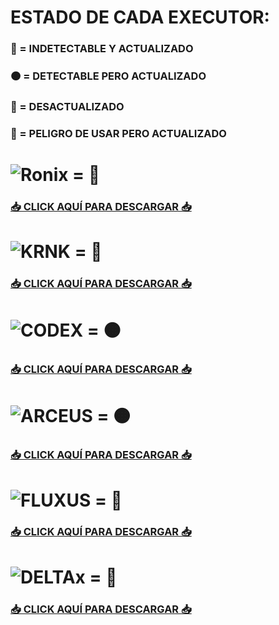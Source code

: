 # ESTADO DE CADA EXECUTOR:
### 🌟 = INDETECTABLE Y ACTUALIZADO 
### 🟠 = DETECTABLE PERO ACTUALIZADO 
### 🔴 = DESACTUALIZADO
### 🚫 = PELIGRO DE USAR PERO ACTUALIZADO

# ![Ronix](https://i.postimg.cc/P5vc51Wj/ronix-081525.webp) = 🌟
### [📥 CLICK AQUÍ PARA DESCARGAR 📥](https://wrdcdn.net/r/154522/1756076289297/Ronix_687.apk) 

# ![KRNK](https://i.postimg.cc/xTcp6LFz/new-logo.png) = 🌟
### [📥 CLICK AQUÍ PARA DESCARGAR 📥](https://wrdcdn.net/r/54921/1756079058918/krnl_release_2.687.816_2025.8.24_45.apk) 

# ![CODEX](https://i.postimg.cc/hGrNkc8z/descarga-3.jpg) = 🟠
### [📥 CLICK AQUÍ PARA DESCARGAR 📥](https://www.mediafire.com/file/k3vddklbtobgor3/Codex+v2.685.apk/file)

# ![ARCEUS](https://i.postimg.cc/R0cDc9pp/descarga-4.jpg) = 🟠
### [📥 CLICK AQUÍ PARA DESCARGAR 📥](https://android.spdmteam.com/) 

# ![FLUXUS](https://i.postimg.cc/XY9Rgwpg/descarga-2.png) = 🔴
### [📥 CLICK AQUÍ PARA DESCARGAR 📥](https://webfiles.pro/file/Fluxus.apk)

# ![DELTAx](https://i.postimg.cc/VkyyM7L6/images.jpg) = 🚫
### [📥 CLICK AQUÍ PARA DESCARGAR 📥](https://deltaexploits.gg/android_dl)
